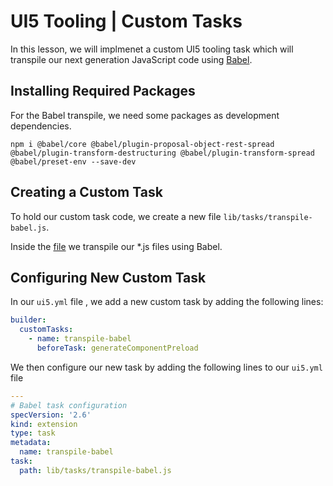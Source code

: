 # UI5 Tooling | Custom Tasks

In this lesson, we will implmenet a custom UI5 tooling task which will transpile our next generation JavaScript code using [Babel](https://babeljs.io/).

## Installing Required Packages

For the Babel transpile, we need some packages as development dependencies.

```shell
npm i @babel/core @babel/plugin-proposal-object-rest-spread @babel/plugin-transform-destructuring @babel/plugin-transform-spread @babel/preset-env --save-dev
```

## Creating a Custom Task

To hold our custom task code, we create a new file `lib/tasks/transpile-babel.js`.

Inside the [file](lib/tasks/transpile-babel.js) we transpile our *.js files using Babel.

## Configuring New Custom Task

In our `ui5.yml` file , we add a new custom task by adding the following lines:

```yml
builder:
  customTasks:
    - name: transpile-babel
      beforeTask: generateComponentPreload
```

We then configure our new task by adding the following lines to our `ui5.yml` file

```yml
---
# Babel task configuration
specVersion: '2.6'
kind: extension
type: task
metadata:
  name: transpile-babel
task:
  path: lib/tasks/transpile-babel.js
```
